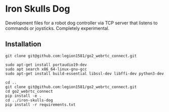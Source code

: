 # Iron Skulls Dog

Development files for a robot dog controller via TCP server that listens to commands or joysticks. Completely experimental.

## Installation

``` 
git clone git@github.com:legion1581/go2_webrtc_connect.git
```

```
sudo apt-get install portaudio19-dev
sudo apt search x86_64-linux-gnu-gcc
sudo apt-get install build-essential libssl-dev libffi-dev python3-dev
```

```
cd ..
git clone git@github.com:legion1581/go2_webrtc_connect.git
cd go2_webrtc_connect
pip install -e .
cd ../iron-skulls-dog
pip install -r requirements.txt
```

